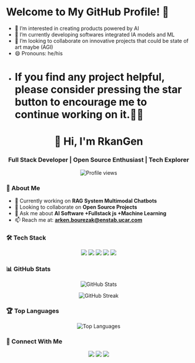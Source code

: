 
# Welcome to My GitHub Profile! 👋
- 👀 I’m interested in creating products powered by AI
- 🌱 I’m currently developing softwares integrated  IA models and ML
- 💞️ I’m looking to collaborate on innovative projects that could be state of art  maybe (AGI)
- 😄 Pronouns: he/his
-  <h1>If you find any project helpful, please consider pressing the star button to encourage me to continue working on it.🦾🥰 </h1>


 
<h1 align="center">👋 Hi, I'm RkanGen</h1>
<h3 align="center">Full Stack Developer | Open Source Enthusiast | Tech Explorer</h3>

<p align="center">
  <img src="https://komarev.com/ghpvc/?username=RkanGen&label=Profile%20views&color=0e75b6&style=flat" alt="Profile views" />
</p>

### 🚀 About Me
- 🔭 Currently working on **RAG System Multimodal Chatbots**
- 👯 Looking to collaborate on **Open Source Projects**
- 💬 Ask me about **AI Software +Fullstack js +Machine Learning**
- 📫 Reach me at: **arken.bourezak@enstab.ucar.com**

### 🛠️ Tech Stack
<p align="center">
  <img src="https://img.shields.io/badge/-JavaScript-F7DF1E?style=flat-square&logo=javascript&logoColor=black" />
  <img src="https://img.shields.io/badge/-React-61DAFB?style=flat-square&logo=react&logoColor=black" />
  <img src="https://img.shields.io/badge/-Node.js-339933?style=flat-square&logo=node.js&logoColor=white" />
  <img src="https://img.shields.io/badge/-Python-3776AB?style=flat-square&logo=python&logoColor=white" />
  <img src="https://img.shields.io/badge/-Docker-2496ED?style=flat-square&logo=docker&logoColor=white" />
</p>

### 📊 GitHub Stats
<p align="center">
  <img src="https://github-readme-stats.vercel.app/api?username=RkanGen&show_icons=true&theme=radical" alt="GitHub Stats" />
</p>

<p align="center">
  <img src="https://github-readme-streak-stats.herokuapp.com/?user=RkanGen&theme=radical" alt="GitHub Streak" />
</p>

### 🏆 Top Languages
<p align="center">
  <img src="https://github-readme-stats.vercel.app/api/top-langs/?username=RkanGen&layout=compact&theme=radical" alt="Top Languages" />
</p>




### 🤝 Connect With Me
<p align="center">
  <a href="https://linkedin.com/in/arkenbourezak"><img src="https://img.shields.io/badge/-LinkedIn-0077B5?style=flat-square&logo=linkedin&logoColor=white" /></a>
  <a href="https://arkenbourezk.vercel.app/"><img src="https://img.shields.io/badge/-Twitter-1DA1F2?style=flat-square&logo=twitter&logoColor=white" /></a>
  <a href="https://dev.to/"><img src="https://img.shields.io/badge/-Dev.to-0A0A0A?style=flat-square&logo=dev.to&logoColor=white" /></a>
</p>
